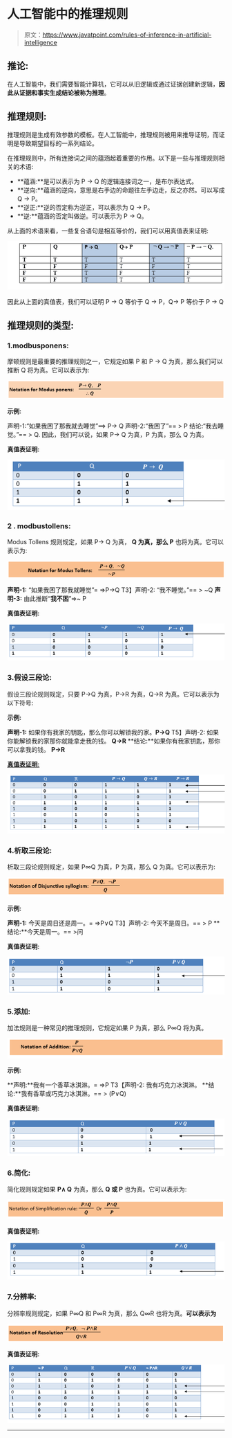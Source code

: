 # 人工智能中的推理规则

> 原文：<https://www.javatpoint.com/rules-of-inference-in-artificial-intelligence>

## 推论:

在人工智能中，我们需要智能计算机，它可以从旧逻辑或通过证据创建新逻辑，**因此从证据和事实生成结论被称为推理**。

## 推理规则:

推理规则是生成有效参数的模板。在人工智能中，推理规则被用来推导证明，而证明是导致期望目标的一系列结论。

在推理规则中，所有连接词之间的蕴涵起着重要的作用。以下是一些与推理规则相关的术语:

*   **蕴涵:**是可以表示为 P → Q 的逻辑连接词之一，是布尔表达式。
*   **逆向:**蕴涵的逆向，意思是右手边的命题往左手边走，反之亦然。可以写成 Q → P。
*   **逆正:**逆的否定称为逆正，可以表示为 Q → P。
*   **逆:**蕴涵的否定叫做逆。可以表示为 P → Q。

从上面的术语来看，一些复合语句是相互等价的，我们可以用真值表来证明:

![Rules of Inference in Artificial intelligence](img/86afcd71f765f4d643777e25a1470852.png)

因此从上面的真值表，我们可以证明 P → Q 等价于 Q → P，Q→ P 等价于 P → Q

## 推理规则的类型:

### 1.modbusponens:

摩顿规则是最重要的推理规则之一，它规定如果 P 和 P → Q 为真，那么我们可以推断 Q 将为真。它可以表示为:

![Rules of Inference in Artificial intelligence](img/e652156ca87b2222d903a753b7d17320.png)

**示例:**

声明-1:“如果我困了那我就去睡觉”==> P→ Q
声明-2:“我困了”== > P
结论:“我去睡觉。”== > Q.
因此，我们可以说，如果 P→ Q 为真，P 为真，那么 Q 为真。

**真值表证明:**

![Rules of Inference in Artificial intelligence](img/b47be67deecefcb6a6ac6a9eda8226cd.png)

### 2 . modbustollens:

Modus Tollens 规则规定，如果 P→ Q 为真， **Q 为真，那么 P** 也将为真。它可以表示为:

![Rules of Inference in Artificial intelligence](img/104d1752e666767fdf6dc9dc01090fae.png)

**声明-1:** “如果我困了那我就睡觉”= =>P→Q
T3】声明-2: “我不睡觉。”== > ~Q
**声明-3:** 由此推断“**我不困**”=>~ P

**真值表证明:**

![Rules of Inference in Artificial intelligence](img/1e695e3583dcc689df77396e71b46ab0.png)

### 3.假设三段论:

假设三段论规则规定，只要 P→Q 为真，P→R 为真，Q→R 为真。它可以表示为以下符号:

**示例:**

**声明-1:** 如果你有我家的钥匙，那么你可以解锁我的家。**P→Q**
T5】声明-2: 如果你能解锁我的家那你就能拿走我的钱。 **Q→R**
**结论:**如果你有我家钥匙，那你可以拿我的钱。 **P→R**

**<u>真值表证明:</u>**

![Rules of Inference in Artificial intelligence](img/0cbbc8a56eddd75eb89885fc183dca7b.png)

### 4.析取三段论:

析取三段论规则规定，如果 P∞Q 为真，P 为真，那么 Q 为真。它可以表示为:

![Rules of Inference in Artificial intelligence](img/32d1d62b4b94c862d0fde6a119544e05.png)

**示例:**

**声明-1:** 今天是周日还是周一。= =>P∨Q
T3】声明-2: 今天不是周日。== > P
**结论:**今天是周一。== >问

**真值表证明:**

![Rules of Inference in Artificial intelligence](img/c4d5e0cd121dca10f833186292b52479.png)

### 5.添加:

加法规则是一种常见的推理规则，它规定如果 P 为真，那么 P∞Q 将为真。

![Rules of Inference in Artificial intelligence](img/4e6ad89eb5f442cf7f375ad9a21361fb.png)

**示例:**

**声明:**我有一个香草冰淇淋。= =>P
T3【声明-2: 我有巧克力冰淇淋。
**结论:**我有香草或巧克力冰淇淋。== > (P∨Q)

**真值表证明:**

![Rules of Inference in Artificial intelligence](img/a3e593ca16769097dc35d2de965f647a.png)

### 6.简化:

简化规则规定如果 **P∧ Q** 为真，那么 **Q 或 P** 也为真。它可以表示为:

![Rules of Inference in Artificial intelligence](img/0200e8adb771d1e45ecb5362a5a288cd.png)

**真值表证明:**

![Rules of Inference in Artificial intelligence](img/8d2af4a0c95d69e6e95e61a50f78fa19.png)

### 7.分辨率:

分辨率规则规定，如果 P∞Q 和 P∞R 为真，那么 Q∞R 也将为真。**可以表示为**

![Rules of Inference in Artificial intelligence](img/52a912e324cc874ee6ded901c3f7c430.png)

**真值表证明:**

![Rules of Inference in Artificial intelligence](img/1a2eaf2791aaa5776fe5d1192dc63a56.png)

* * *